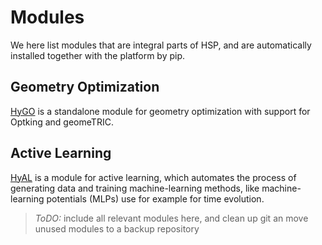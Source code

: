 # Modules

We here list modules that are integral parts of HSP, and are automatically installed together with the platform by pip.

## Geometry Optimization

[HyGO](<https://geometryoptimizer.readthedocs.io/en/latest/index.html>) is a standalone module for geometry optimization with support for Optking and geomeTRIC.

## Active Learning

[HyAL](<https://gitlab.com/hylleraasplatform/hyal>) is a module for active learning, which automates the process of generating data and training machine-learning methods, like machine-learning potentials (MLPs) use for example for time evolution.

> *ToDO:* include all relevant modules here, and clean up git an move unused modules to a backup repository
